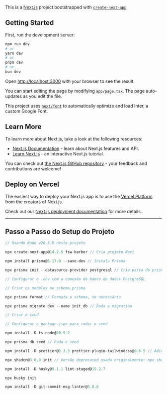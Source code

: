 This is a [Next.js](https://nextjs.org/) project bootstrapped with [`create-next-app`](https://github.com/vercel/next.js/tree/canary/packages/create-next-app).

## Getting Started

First, run the development server:

```bash
npm run dev
# or
yarn dev
# or
pnpm dev
# or
bun dev
```

Open [http://localhost:3000](http://localhost:3000) with your browser to see the result.

You can start editing the page by modifying `app/page.tsx`. The page auto-updates as you edit the file.

This project uses [`next/font`](https://nextjs.org/docs/basic-features/font-optimization) to automatically optimize and load Inter, a custom Google Font.

## Learn More

To learn more about Next.js, take a look at the following resources:

- [Next.js Documentation](https://nextjs.org/docs) - learn about Next.js features and API.
- [Learn Next.js](https://nextjs.org/learn) - an interactive Next.js tutorial.

You can check out [the Next.js GitHub repository](https://github.com/vercel/next.js/) - your feedback and contributions are welcome!

## Deploy on Vercel

The easiest way to deploy your Next.js app is to use the [Vercel Platform](https://vercel.com/new?utm_medium=default-template&filter=next.js&utm_source=create-next-app&utm_campaign=create-next-app-readme) from the creators of Next.js.

Check out our [Next.js deployment documentation](https://nextjs.org/docs/deployment) for more details.

---

## Passo a Passo do Setup do Projeto

```ts
// Usando Node v20.5.0 neste projeto

npx create-next-app@14.2.5 fsw-barber // Cria projeto Next

npm install prisma@5.17.0 --save-dev // Instala Prisma

npx prisma init --datasource-provider postgresql // Cria pasta do prisma com o schema

// Configurar o .env com a conexão do banco de dados PostgreSQL

// Criar os modelos no schema.prisma

npx prisma format // Formata o schema, se necessário

npx prisma migrate dev --name init_db // Roda a migration

// Criar o seed

// Configurar o package.json para rodar o seed

npm install -D ts-node@10.9.2

npx prisma db seed // Roda o seed

npm install -D prettier@3.3.3 prettier-plugin-tailwindcss@0.6.5 // Adiciona plugin Prettier Tailwind

npx shadcn@3.0.0 init // Versão deprecated usada originalmente: npx shadcn-ui@0.9.5 init

npm install -D husky@9.1.1 lint-staged@15.2.7

npx husky init

npm install -D git-commit-msg-linter@5.0.8
```
